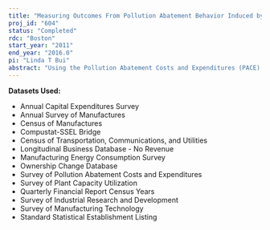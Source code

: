 ```yaml
---
title: "Measuring Outcomes From Pollution Abatement Behavior Induced by Mandatory Disclosure Rules"
proj_id: "604"
status: "Completed"
rdc: "Boston"
start_year: "2011"
end_year: "2016.0"
pi: "Linda T Bui"
abstract: "Using the Pollution Abatement Costs and Expenditures (PACE) survey, Toxic Release Inventory (TRI) and Census of Manufacturers materials trailer files, this project documents trends in pollution abatement expenditures, materials use, and toxic releases over time, and explores if plants have become more pollution efficient. Estimates will be generated to analyze how pollution abatement, toxic material use, and TRI public disclosure laws have affected firm-level productivity and induced technical change.  Here, the identification of the effect of TRI on productivity comes both from the time-series variation in emissions of firms subject to the disclosure requirements, and from the cross-section variation between firms that fall under the disclosure rules or are exempt from them. The project will perform an analysis of induced technology adoption by firms – both the adoption of general technologies as well as abatement technologies. This project will also evaluate the quality of and relationships between in data on pollution abatement, output, productivity, innovation, and toxic and other pollutant releases. "
---
```


**Datasets Used:**

  - Annual Capital Expenditures Survey 
  - Annual Survey of Manufactures 
  - Census of Manufactures 
  - Compustat-SSEL Bridge 
  - Census of Transportation, Communications, and Utilities 
  - Longitudinal Business Database - No Revenue 
  - Manufacturing Energy Consumption Survey 
  - Ownership Change Database 
  - Survey of Pollution Abatement Costs and Expenditures 
  - Survey of Plant Capacity Utilization 
  - Quarterly Financial Report Census Years 
  - Survey of Industrial Research and Development 
  - Survey of Manufacturing Technology 
  - Standard Statistical Establishment Listing 

